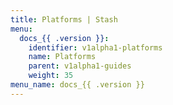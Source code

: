 ```yaml
---
title: Platforms | Stash
menu:
  docs_{{ .version }}:
    identifier: v1alpha1-platforms
    name: Platforms
    parent: v1alpha1-guides
    weight: 35
menu_name: docs_{{ .version }}
---
```

